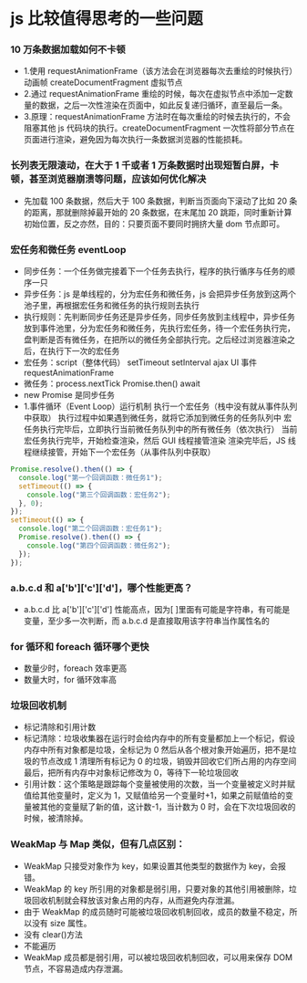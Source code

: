 # js 比较值得思考的一些问题

### 10 万条数据加载如何不卡顿

- 1.使用 requestAnimationFrame（该方法会在浏览器每次去重绘的时候执行） 动画帧 createDocumentFragment 虚拟节点
- 2.通过 requestAnimationFrame 重绘的时候，每次在虚拟节点中添加一定数量的数据，之后一次性渲染在页面中，如此反复递归循环，直至最后一条。
- 3.原理：requestAnimationFrame 方法时在每次重绘的时候去执行的，不会阻塞其他 js 代码块的执行。createDocumentFragment 一次性将部分节点在页面进行渲染，避免因为每次执行一条数据浏览器的性能损耗。

### 长列表无限滚动，在大于 1 千或者 1 万条数据时出现短暂白屏，卡顿，甚至浏览器崩溃等问题，应该如何优化解决

- 先加载 100 条数据，然后大于 100 条数据，判断当页面向下滚动了比如 20 条的距离，那就删除掉最开始的 20 条数据，在末尾加 20 跳距，同时重新计算初始位置，反之亦然，目的：只要页面不要同时拥挤大量 dom 节点即可。

### 宏任务和微任务 eventLoop

- 同步任务：一个任务做完接着下一个任务去执行，程序的执行循序与任务的顺序一只
- 异步任务：js 是单线程的，分为宏任务和微任务，js 会把异步任务放到这两个池子里，再根据宏任务和微任务的执行规则去执行
- 执行规则：先判断同步任务还是异步任务，同步任务放到主线程中，异步任务放到事件池里，分为宏任务和微任务，先执行宏任务，待一个宏任务执行完，盘判断是否有微任务，在把所以的微任务全部执行完。之后经过浏览器渲染之后，在执行下一次的宏任务
- 宏任务：script（整体代码） setTimeout setInterval ajax UI 事件 requestAnimationFrame
- 微任务：process.nextTick Promise.then() await
- new Promise 是同步任务
- 1.事件循环（Event Loop）运行机制
  执行一个宏任务（栈中没有就从事件队列中获取）
  执行过程中如果遇到微任务，就将它添加到微任务的任务队列中
  宏任务执行完毕后，立即执行当前微任务队列中的所有微任务（依次执行）
  当前宏任务执行完毕，开始检查渲染，然后 GUI 线程接管渲染
  渲染完毕后，JS 线程继续接管，开始下一个宏任务（从事件队列中获取）

```javascript
Promise.resolve().then(() => {
  console.log("第一个回调函数：微任务1");
  setTimeout(() => {
    console.log("第三个回调函数：宏任务2");
  }, 0);
});
setTimeout(() => {
  console.log("第二个回调函数：宏任务1");
  Promise.resolve().then(() => {
    console.log("第四个回调函数：微任务2");
  });
});
```

### a.b.c.d 和 a['b']['c']['d']，哪个性能更高？

- a.b.c.d 比 a['b']['c']['d'] 性能高点，因为[ ]里面有可能是字符串，有可能是变量，至少多一次判断，而 a.b.c.d 是直接取用该字符串当作属性名的

### for 循环和 foreach 循环哪个更快

- 数量少时，foreach 效率更高
- 数量大时，for 循环效率高

### 垃圾回收机制 

- 标记清除和引用计数
- 标记清除：垃圾收集器在运行时会给内存中的所有变量都加上一个标记，假设内存中所有对象都是垃圾，全标记为 0
  然后从各个根对象开始遍历，把不是垃圾的节点改成 1
  清理所有标记为 0 的垃圾，销毁并回收它们所占用的内存空间
  最后，把所有内存中对象标记修改为 0，等待下一轮垃圾回收
- 引用计数：这个策略是跟踪每个变量被使用的次数，当一个变量被定义时并赋值给其他变量时，定义为 1，又赋值给另一个变量时+1，如果之前赋值给的变量被其他的变量赋了新的值，这计数-1，当计数为 0 时，会在下次垃圾回收的时候，被清除掉。

### WeakMap 与 Map 类似，但有几点区别： 

- WeakMap 只接受对象作为 key，如果设置其他类型的数据作为 key，会报错。
- WeakMap 的 key 所引用的对象都是弱引用，只要对象的其他引用被删除，垃圾回收机制就会释放该对象占用的内存，从而避免内存泄漏。
- 由于 WeakMap 的成员随时可能被垃圾回收机制回收，成员的数量不稳定，所以没有 size 属性。
- 没有 clear()方法
- 不能遍历
- WeakMap 成员都是弱引用，可以被垃圾回收机制回收，可以用来保存 DOM 节点，不容易造成内存泄漏。

